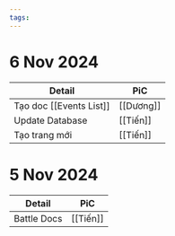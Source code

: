 ```yaml
---
tags:
---
```

# 6 Nov 2024

| Detail                  | PiC       |
| ----------------------- | --------- |
| Tạo doc [[Events List]] | [[Dương]] |
| Update Database         | [[Tiến]]  |
| Tạo trang mới           | [[Tiến]]  |

# 5 Nov 2024

| Detail      | PiC      |
| ----------- | -------- |
| Battle Docs | [[Tiến]] |

